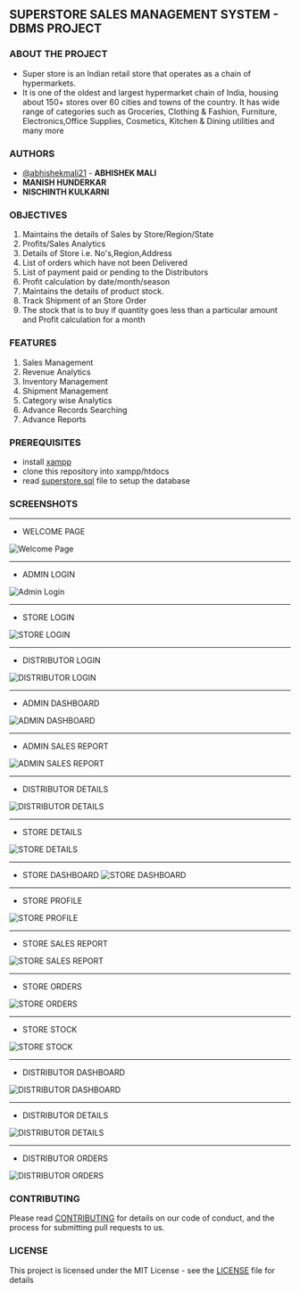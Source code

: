 ## SUPERSTORE SALES MANAGEMENT SYSTEM - DBMS PROJECT

### ABOUT THE PROJECT

* Super store is an Indian retail store that operates as a chain of hypermarkets.
* It is one of the oldest and largest hypermarket chain of India, housing about 150+ stores over 60 cities and towns of the country. It has wide range of categories such as Groceries, Clothing & Fashion, Furniture, Electronics,Office Supplies, Cosmetics, Kitchen & Dining utilities and many more

### AUTHORS

- [@abhishekmali21](https://github.com/abhishekmali21) - **ABHISHEK MALI**
- **MANISH HUNDERKAR**
- **NISCHINTH KULKARNI**

### OBJECTIVES
1. Maintains the details of Sales by Store/Region/State 
2. Profits/Sales Analytics 
3. Details of Store i.e. No's,Region,Address 
4. List of orders which have not been Delivered 
5. List of payment paid or pending to the Distributors 
6. Profit calculation by date/month/season 
7. Maintains the details of product stock. 
8. Track Shipment of an Store Order 
9. The stock that is to buy if quantity goes less than a particular amount and Profit calculation for a month

### FEATURES
1. Sales Management 
2. Revenue Analytics 
3. Inventory Management 
4. Shipment Management 
5. Category wise Analytics 
6. Advance Records Searching 
7. Advance Reports

### PREREQUISITES
- install [xampp](https://www.apachefriends.org/download.html)
- clone this repository into xampp/htdocs
- read [superstore.sql](https://github.com/AbhishekMali21/SUPERSTORE-SALES-MANAGEMENT-SYSTEM-DBMS-PROJECT/blob/master/superstore.sql) file to setup the database

### SCREENSHOTS
***
* WELCOME PAGE

![Welcome Page](https://github.com/AbhishekMali21/SUPERSTORE-SALES-MANAGEMENT-SYSTEM-DBMS-PROJECT/blob/master/screenshots/1.%20Welcome%20Page.png)

***
* ADMIN LOGIN

![Admin Login](https://github.com/AbhishekMali21/SUPERSTORE-SALES-MANAGEMENT-SYSTEM-DBMS-PROJECT/blob/master/screenshots/2.%20Administrator%20Login.png)

***
* STORE LOGIN

![STORE LOGIN](https://github.com/AbhishekMali21/SUPERSTORE-SALES-MANAGEMENT-SYSTEM-DBMS-PROJECT/blob/master/screenshots/3.%20Store%20Login.png)

***
* DISTRIBUTOR LOGIN

![DISTRIBUTOR LOGIN](https://github.com/AbhishekMali21/SUPERSTORE-SALES-MANAGEMENT-SYSTEM-DBMS-PROJECT/blob/master/screenshots/4.%20Distributor%20Login.png)

***
* ADMIN DASHBOARD

![ADMIN DASHBOARD](https://github.com/AbhishekMali21/SUPERSTORE-SALES-MANAGEMENT-SYSTEM-DBMS-PROJECT/blob/master/screenshots/5.%20Admin%20Dashboard.png)

***
* ADMIN SALES REPORT

![ADMIN SALES REPORT](https://github.com/AbhishekMali21/SUPERSTORE-SALES-MANAGEMENT-SYSTEM-DBMS-PROJECT/blob/master/screenshots/6.%20Sales%20Report.png)

***
* DISTRIBUTOR DETAILS

![DISTRIBUTOR DETAILS](https://github.com/AbhishekMali21/SUPERSTORE-SALES-MANAGEMENT-SYSTEM-DBMS-PROJECT/blob/master/screenshots/7.%20Dstbr%20details.png)

***
* STORE DETAILS

![STORE DETAILS](https://github.com/AbhishekMali21/SUPERSTORE-SALES-MANAGEMENT-SYSTEM-DBMS-PROJECT/blob/master/screenshots/8.%20Str%20Details.png)

***
* STORE DASHBOARD
![STORE DASHBOARD](https://github.com/AbhishekMali21/SUPERSTORE-SALES-MANAGEMENT-SYSTEM-DBMS-PROJECT/blob/master/screenshots/9.%20Str%20Dashboard.png)

***
* STORE PROFILE

![STORE PROFILE](https://github.com/AbhishekMali21/SUPERSTORE-SALES-MANAGEMENT-SYSTEM-DBMS-PROJECT/blob/master/screenshots/10.%20Str%20Profile.png)

***
* STORE SALES REPORT

![STORE SALES REPORT](https://github.com/AbhishekMali21/SUPERSTORE-SALES-MANAGEMENT-SYSTEM-DBMS-PROJECT/blob/master/screenshots/11.%20Str%20Sales%20Report.png)

***
* STORE ORDERS

![STORE ORDERS](https://github.com/AbhishekMali21/SUPERSTORE-SALES-MANAGEMENT-SYSTEM-DBMS-PROJECT/blob/master/screenshots/12.%20Str%20Orders.png)

***
* STORE STOCK

![STORE STOCK](https://github.com/AbhishekMali21/SUPERSTORE-SALES-MANAGEMENT-SYSTEM-DBMS-PROJECT/blob/master/screenshots/13.%20Stock.png)

***
* DISTRIBUTOR DASHBOARD

![DISTRIBUTOR DASHBOARD](https://github.com/AbhishekMali21/SUPERSTORE-SALES-MANAGEMENT-SYSTEM-DBMS-PROJECT/blob/master/screenshots/14.%20Dstbr%20Dashboard.png)

***
* DISTRIBUTOR DETAILS

![DISTRIBUTOR DETAILS](https://github.com/AbhishekMali21/SUPERSTORE-SALES-MANAGEMENT-SYSTEM-DBMS-PROJECT/blob/master/screenshots/15.%20Dstbr%20details.png)

***
* DISTRIBUTOR ORDERS

![DISTRIBUTOR ORDERS](https://github.com/AbhishekMali21/SUPERSTORE-SALES-MANAGEMENT-SYSTEM-DBMS-PROJECT/blob/master/screenshots/16.%20Dstbr%20Orders.png)

### CONTRIBUTING

Please read [CONTRIBUTING](https://github.com/AbhishekMali21/SUPERSTORE-SALES-MANAGEMENT-SYSTEM-DBMS-PROJECT/blob/master/CONTRIBUTING.md) for details on our code of conduct, and the process for submitting pull requests to us.

### LICENSE

This project is licensed under the MIT License - see the [LICENSE](https://github.com/AbhishekMali21/SUPERSTORE-SALES-MANAGEMENT-SYSTEM-DBMS-PROJECT/blob/master/LICENSE) file for details
 
